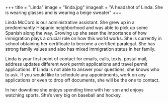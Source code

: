 +++
title = "Linda"
image = "linda.jpg"
imagealt = "A headshot of Linda. She is wearing glasses and is wearing a beige sweater"
+++

Linda McCord is our administrative assistant. She grew up in a predominantly Hispanic neighborhood and was able to pick up some Spanish along the way. Growing up she seen the importance of how immigration plays a crucial role on how this world works. She is currently in school obtaining her certificate to become a certified paralegal. She has strong family values and also has mixed immigration status in her family. 

Linda is your first point of contact for emails, calls, texts, postal mail, address updates different work permit applications and travel permit applications. If Linda is not able to answer your questions, she knows who to ask. If you would like to schedule any appointments, work on any applications or even to drop off documents, she will be the one to contact.

In her downtime she enjoys spending time with her son and enjoys watching sports. She’s very big on baseball and hockey.